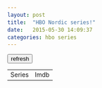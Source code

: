 ```yaml
---
layout: post
title:  "HBO Nordic series!"
date:   2015-05-30 14:09:37
categories: hbo series
---
```


<script>
(function() {
	if (!("ontouchstart" in document.documentElement)) {
		document.documentElement.className += " no-touch";
	}

    var checkReady = function(callback) {
        if (window.jQuery) {
            callback(jQuery);
        }
        else {
            window.setTimeout(function() { checkReady(callback); }, 100);
        }
    };

    checkReady(function(jQuery) {
	var seen = localStorage.seen;
	if(seen==null)seen="";
	var rating = localStorage.rating;
	var series_array = [];

	if(rating == null || rating == ""){
	   refresh();
	} else {
	    series_array = JSON.parse(rating);
	    create_table(series_array);
	    sorter();
	}

	function refresh(){
		jQuery("body").append('<div id="spinner" style="position:fixed;padding:0;margin:0;top:0;left:0;width: 100%;height: 100%;background:rgba(255,255,255,0.5);"><img src="/assets/img/ajax-loader.gif" style="position:absolute;left:0;top:0;right:0;bottom:0;margin:auto;"></div>')
		jQuery.get('https://api-hbon.hbo.clearleap.com/cloffice/client/web/browse/f5dde064-495d-41dc-8cd7-cbb76baaf8d0',function(data){
		    var series_array = {};
		    $(data).find("item").each(function () {
			var el = $(this);
			var title = el.find("title").text();
			var guid = el.find("guid").text();
			var thumb = "";
			el.children("media\\:thumbnail").each(function(){
				if($(this).attr("profile") == "NORDIC-THUMB"){
					thumb = $(this).attr("url");
				}
			});

			series_array[title] = {"rating":null,"guid":guid,"thumb":thumb};
		    });
		    create_table(series_array);
		    hboloaded();
		});
	}

	function create_table(series_array){
		for(var title in series_array){
		   if(seen.search(title+";") == -1){
		      var imdb = series_array[title]["rating"];
		      var guid = series_array[title]["guid"];
		      var thumb = series_array[title]["thumb"];
		      jQuery("#hbotable").append('<tr class="toBeSorted"'+((imdb!=null)?' data-rating="'+imdb+'"':'')+((guid!=null)?' data-guid="'+guid+'"':'')+'><td><img src="'+thumb+'" class="image"><span class="seen" style="position: relative;right: 15px;top: -49px;color: red;cursor:pointer;">x</span></img><a href="https://se.hbonordic.com/series/'+title.replace(" ","-").toLowerCase()+'/'+guid+'" class="hbotitle">'+title+'</a></td><td class="imdbrating">'+((imdb!=null)?imdb:'')+'</td></tr>');	
		   }
		}
	}


	function hboloaded(){
		var $title = jQuery('.hbotitle');
		var i = 0;
		$title.each(function(){
		    var $this = jQuery(this);
		    var data = {
		        't':$this.html().trim().replace("&amp;", "&"),
		        'plot':'short',
			'type':'series',
		        'r':'json'
		    }
		    $this.parent().parent().find('.imdbrating').html('<img src="/assets/img/ajax-loader.gif">');
		    jQuery.get('http://www.omdbapi.com/',
		               data,
		               function(response){
		                   var rating = 0;
		                   if(response.Response == "True" && jQuery.isNumeric(response.imdbRating)){
		                      rating = response.imdbRating;
		                   }
	
		                   $this.parent().parent().find('.imdbrating').html(rating);

		                   $this.parent().parent().attr('data-rating',rating).addClass("toBeSorted");
		                   i++;
		                   if(i == $title.length){
		                      sorter();
				      store();
				      jQuery("#spinner").remove();
		                   }
		               },
		               'json');
		});
	}

        function sorter(){
	    jQuery("#sortimdb").click(sort_imdb);
	    jQuery("#sortname").click(sort_name);

	    jQuery(".seen").click(function(){
	        seen += jQuery(this).parent().find('.hbotitle').html() + ";";
	        if(localStorage.seen!=null)localStorage.removeItem("seen");
	        localStorage.seen=seen;
	        jQuery(this).parents(".toBeSorted").remove();
		make_zebra();
	    });

	    jQuery("#refresh").click(function(){
		jQuery(".toBeSorted").remove();
		refresh();
		store();
		return false;
	    });

	    jQuery(".no-touch .toBeSorted").find(".seen").css("visibility","hidden");
	    jQuery(".no-touch .toBeSorted").hover(function(){$(this).find(".seen").css("visibility","visible");},function(){$(this).find(".seen").css("visibility","hidden");});

	    sort_imdb();
	    make_zebra();
        };

	function store(){
	    var data = {};
	    jQuery("#hbotable").find("tr.toBeSorted").each(function(){
		var $this = jQuery(this);
		var title = $this.find(".hbotitle").text();
		var rating = $this.attr("data-rating");
		var guid = $this.attr("data-guid");
		var thumb = $this.find("td img").attr("src");
		data[title] = {"rating":rating,"guid":guid,"thumb":thumb};
	    });
	    if(localStorage.rating!=null)localStorage.removeItem("rating");
	    localStorage.rating=JSON.stringify(data);
	}

	function sort_imdb(){
  	  jQuery("#hbotable").find(".toBeSorted").sort(function(a,b){
            return b.dataset.rating - a.dataset.rating; 
          }).appendTo("#hbotable");
	  make_zebra();
	}

	function sort_name(){
	  jQuery("#hbotable").find(".hbotitle").parent().parent().sort(function(a,b){
                    var A = a.getElementsByClassName("hbotitle")[0].innerHTML.toLowerCase();
		    var B = b.getElementsByClassName("hbotitle")[0].innerHTML.toLowerCase();
		    if (A < B){
		        return -1;
		    }else if (A > B){
		        return  1;
		    }else{
		        return 0;
		    }
                }).appendTo("#hbotable");
		make_zebra();
	}

	function make_zebra(){
	  $("tr").attr("style","");
	  $("tr:odd").attr("style","background:#ccc");
	}
    });
})();
</script>

<button id="refresh">refresh</button>

<table id="hbotable" style="width:100%;margin-bottom:100px">
  <tr>
    <td id="sortname" style="cursor:pointer">Series</td>
    <td id="sortimdb" style="cursor:pointer">Imdb</td>
  </tr>
</table>

